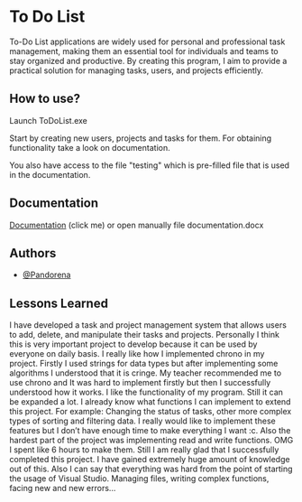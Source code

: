 
# To Do List

To-Do List applications are widely used for personal and professional task management, making them an essential tool for individuals and teams to stay organized and productive. By creating this program, I aim to provide a practical solution for managing tasks, users, and projects efficiently.



## How to use?

Launch ToDoList.exe

Start by creating new users, projects and tasks for them. For obtaining functionality take a look on documentation.

You also have access to the file "testing" which is pre-filled file that is used in the documentation.
## Documentation

[Documentation](https://docs.google.com/document/d/1gkPTqwBp52MT1kLdWfikrJwIKWu1YsS7/edit?usp=sharing&ouid=112933281437374036751&rtpof=true&sd=true) (click me) or open manually file documentation.docx


## Authors

- [@Pandorena](https://github.com/Pandorena)


## Lessons Learned

I have developed a task and project management system that allows users to add, delete, and manipulate their tasks and projects. Personally I think this is very important project to develop because it can be used by everyone on daily basis. I really like how I implemented chrono in my project. Firstly I used strings for data types but after implementing some algorithms I understood that it is cringe. My teacher recommended me to use chrono and It was hard to implement firstly but then I successfully understood how it works. I like the functionality of my program. Still it can be expanded a lot. I already know what functions I can implement to extend this project. For example: Changing the status of tasks, other more complex types of sorting and filtering data. I really would like to implement these features but I don’t have enough time to make everything I want :c. Also the hardest part of the project was implementing read and write functions. OMG I spent like 6 hours to make them. Still I am really glad that I successfully completed this project. I have gained extremely huge amount of knowledge out of this. Also I can say that everything was hard from the point of starting the usage of Visual Studio. Managing files, writing complex functions, facing new and new errors… 
